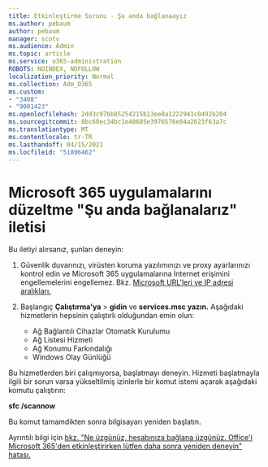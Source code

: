 ```yaml
---
title: Etkinleştirme Sorunu - Şu anda bağlanaayız
ms.author: pebaum
author: pebaum
manager: scotv
ms.audience: Admin
ms.topic: article
ms.service: o365-administration
ROBOTS: NOINDEX, NOFOLLOW
localization_priority: Normal
ms.collection: Adm_O365
ms.custom:
- "3408"
- "9001423"
ms.openlocfilehash: 2dd3c97bb85254215b13ee8a1222941c0492b204
ms.sourcegitcommit: 8bc60ec34bc1e40685e3976576e04a2623f63a7c
ms.translationtype: MT
ms.contentlocale: tr-TR
ms.lasthandoff: 04/15/2021
ms.locfileid: "51806462"
---
```

# <a name="fixing-the-microsoft-365-apps-we-are-unable-to-connect-right-now-message"></a>Microsoft 365 uygulamalarını düzeltme "Şu anda bağlanalarız" iletisi

Bu iletiyi alırsanız, şunları deneyin:

1. Güvenlik duvarınızı, virüsten koruma yazılımınızı ve proxy ayarlarınızı kontrol edin ve Microsoft 365 uygulamalarına İnternet erişimini engellemelerini engellemez. Bkz. [Microsoft URL'leri ve IP adresi aralıkları.](https://docs.microsoft.com/office365/enterprise/urls-and-ip-address-ranges)

2. Başlangıç **Çalıştırma'ya**  >  **gidin** ve **services.msc yazın.** Aşağıdaki hizmetlerin hepsinin çalıştırlı olduğundan emin olun:
    - Ağ Bağlantılı Cihazlar Otomatik Kurulumu
    - Ağ Listesi Hizmeti
    - Ağ Konumu Farkındalığı
    - Windows Olay Günlüğü

Bu hizmetlerden biri çalışmıyorsa, başlatmayı deneyin. Hizmeti başlatmayla ilgili bir sorun varsa yükseltilmiş izinlerle bir komut istemi açarak aşağıdaki komutu çalıştırın:

**sfc /scannow**

Bu komut tamamdikten sonra bilgisayarı yeniden başlatın.

Ayrıntılı bilgi için [bkz. "Ne üzgünüz, hesabınıza bağlana üzgünüz. Office'i Microsoft 365'den etkinleştirirken lütfen daha sonra yeniden deneyin" hatası.](https://docs.microsoft.com/office/troubleshoot/activation-installation/issue-when-activate-office-from-office-365)